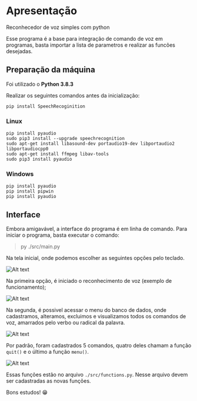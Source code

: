 # Apresentação

Reconhecedor de voz simples com python

Esse programa é a base para integração de comando de voz em programas, basta importar a lista de parametros e realizar as funcões desejadas.

## Preparação da máquina

Foi utilizado o **Python 3.8.3**

Realizar os seguintes comandos antes da inicialização:

```pip install SpeechRecoginition```
### Linux
```
pip install pyaudio
sudo pip3 install --upgrade speechrecognition
sudo apt-get install libasound-dev portaudio19-dev libportaudio2 libportaudiocpp0
sudo apt-get install ffmpeg libav-tools
sudo pip3 install pyaudio
```

### Windows
```
pip install pyaudio
pip install pipwin
pip install pyaudio
```
## Interface

Embora amigavável, a interface do programa é em linha de comando.
Para iniciar o programa, basta executar o comando:

> py ./src/main.py

 Na tela inicial, onde podemos escolher as seguintes opções pelo teclado.

![Alt text](/assets/menu%20inicial.png?raw=true "Menu inicial")

Na primeira opção, é iniciado o reconhecimento de voz (exemplo de funcionamento);

![Alt text](/assets/speech%20recognition.png?raw=true "recognizer")

Na segunda, é possivel acessar o menu do banco de dados, onde cadastramos, alteramos, excluimos e visualizamos todos os comandos de voz, amarrados pelo verbo ou radical da palavra.

![Alt text](/assets/menu%20banco%20de%20dados.png?raw=true "menu db")

Por padrão, foram cadastrados 5 comandos, quatro deles chamam a função ``quit()`` e o último a função ``menu()``. 

![Alt text](/assets/visualização%20banco%20de%20dados.png?raw=true "db")

Essas funções estão no arquivo ``./src/functions.py``. Nesse arquivo devem ser cadastradas as novas funções.

Bons estudos! :grin:
